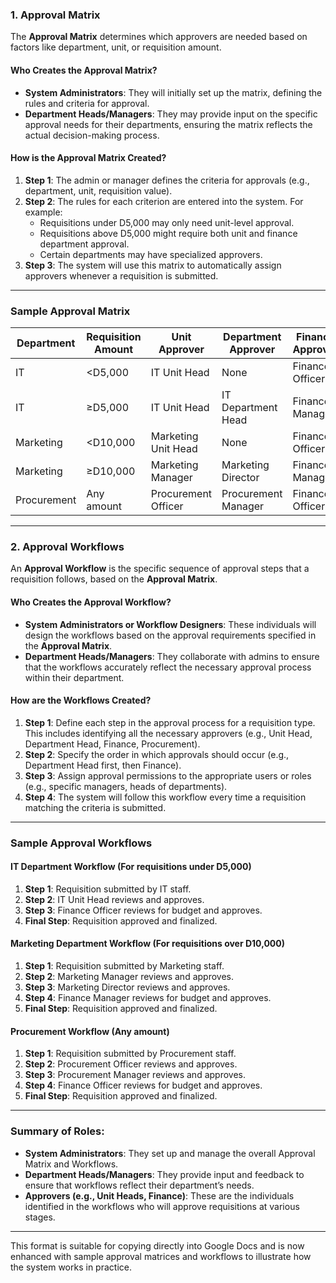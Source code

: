 ### **1. Approval Matrix**

The **Approval Matrix** determines which approvers are needed based on factors like department, unit, or requisition amount.

#### **Who Creates the Approval Matrix?**

- **System Administrators**: They will initially set up the matrix, defining the rules and criteria for approval.
- **Department Heads/Managers**: They may provide input on the specific approval needs for their departments, ensuring the matrix reflects the actual decision-making process.

#### **How is the Approval Matrix Created?**

1. **Step 1**: The admin or manager defines the criteria for approvals (e.g., department, unit, requisition value).
2. **Step 2**: The rules for each criterion are entered into the system. For example:
   - Requisitions under D5,000 may only need unit-level approval.
   - Requisitions above D5,000 might require both unit and finance department approval.
   - Certain departments may have specialized approvers.
3. **Step 3**: The system will use this matrix to automatically assign approvers whenever a requisition is submitted.

---

### **Sample Approval Matrix**

| Department  | Requisition Amount | Unit Approver       | Department Approver | Finance Approver |
| ----------- | ------------------ | ------------------- | ------------------- | ---------------- |
| IT          | <D5,000            | IT Unit Head        | None                | Finance Officer  |
| IT          | ≥D5,000            | IT Unit Head        | IT Department Head  | Finance Manager  |
| Marketing   | <D10,000           | Marketing Unit Head | None                | Finance Officer  |
| Marketing   | ≥D10,000           | Marketing Manager   | Marketing Director  | Finance Manager  |
| Procurement | Any amount         | Procurement Officer | Procurement Manager | Finance Officer  |

---

### **2. Approval Workflows**

An **Approval Workflow** is the specific sequence of approval steps that a requisition follows, based on the **Approval Matrix**.

#### **Who Creates the Approval Workflow?**

- **System Administrators or Workflow Designers**: These individuals will design the workflows based on the approval requirements specified in the **Approval Matrix**.
- **Department Heads/Managers**: They collaborate with admins to ensure that the workflows accurately reflect the necessary approval process within their department.

#### **How are the Workflows Created?**

1. **Step 1**: Define each step in the approval process for a requisition type. This includes identifying all the necessary approvers (e.g., Unit Head, Department Head, Finance, Procurement).
2. **Step 2**: Specify the order in which approvals should occur (e.g., Department Head first, then Finance).
3. **Step 3**: Assign approval permissions to the appropriate users or roles (e.g., specific managers, heads of departments).
4. **Step 4**: The system will follow this workflow every time a requisition matching the criteria is submitted.

---

### **Sample Approval Workflows**

#### **IT Department Workflow** (For requisitions under D5,000)

1. **Step 1**: Requisition submitted by IT staff.
2. **Step 2**: IT Unit Head reviews and approves.
3. **Step 3**: Finance Officer reviews for budget and approves.
4. **Final Step**: Requisition approved and finalized.

#### **Marketing Department Workflow** (For requisitions over D10,000)

1. **Step 1**: Requisition submitted by Marketing staff.
2. **Step 2**: Marketing Manager reviews and approves.
3. **Step 3**: Marketing Director reviews and approves.
4. **Step 4**: Finance Manager reviews for budget and approves.
5. **Final Step**: Requisition approved and finalized.

#### **Procurement Workflow** (Any amount)

1. **Step 1**: Requisition submitted by Procurement staff.
2. **Step 2**: Procurement Officer reviews and approves.
3. **Step 3**: Procurement Manager reviews and approves.
4. **Step 4**: Finance Officer reviews for budget and approves.
5. **Final Step**: Requisition approved and finalized.

---

### **Summary of Roles**:

- **System Administrators**: They set up and manage the overall Approval Matrix and Workflows.
- **Department Heads/Managers**: They provide input and feedback to ensure that workflows reflect their department’s needs.
- **Approvers (e.g., Unit Heads, Finance)**: These are the individuals identified in the workflows who will approve requisitions at various stages.

---

This format is suitable for copying directly into Google Docs and is now enhanced with sample approval matrices and workflows to illustrate how the system works in practice.
